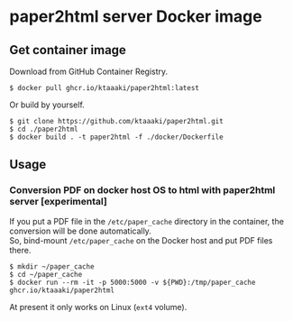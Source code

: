 # paper2html server Docker image

## Get container image

Download from GitHub Container Registry.

```shell
$ docker pull ghcr.io/ktaaaki/paper2html:latest
```

Or build by yourself.

```shell
$ git clone https://github.com/ktaaaki/paper2html.git
$ cd ./paper2html
$ docker build . -t paper2html -f ./docker/Dockerfile
```

## Usage

### Conversion PDF on docker host OS to html with paper2html server [experimental]

If you put a PDF file in the `/etc/paper_cache` directory in the container, the conversion will be done automatically.  
So, bind-mount `/etc/paper_cache` on the Docker host and put PDF files there.

```shell
$ mkdir ~/paper_cache
$ cd ~/paper_cache
$ docker run --rm -it -p 5000:5000 -v ${PWD}:/tmp/paper_cache ghcr.io/ktaaaki/paper2html
```

At present it only works on Linux (`ext4` volume).

[comment]: <> (Copyright &#40;C&#41; 2021 eitsupi)
